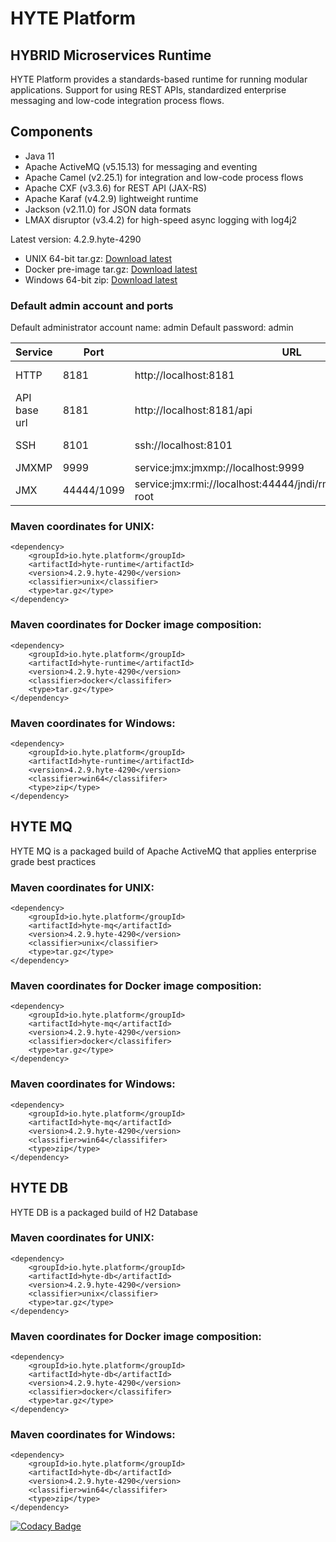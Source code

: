 # HYTE Platform #

## HYBRID Microservices Runtime ##

HYTE Platform provides a standards-based runtime for running modular applications. Support for using REST APIs, standardized enterprise messaging and low-code integration process flows.

## Components ##

 * Java 11
 * Apache ActiveMQ (v5.15.13) for messaging and eventing
 * Apache Camel (v2.25.1) for integration and low-code process flows
 * Apache CXF (v3.3.6) for REST API (JAX-RS) 
 * Apache Karaf (v4.2.9) lightweight runtime
 * Jackson (v2.11.0) for JSON data formats
 * LMAX disruptor (v3.4.2) for high-speed async logging with log4j2

Latest version: 4.2.9.hyte-4290

 * UNIX 64-bit tar.gz: [Download latest](https://repo1.maven.org/maven2/io/hyte/platform/hyte-runtime/4.2.9.hyte-4290/hyte-runtime-4.2.9.hyte-4290-unix.tar.gz)
 * Docker pre-image tar.gz: [Download latest](https://repo1.maven.org/maven2/io/hyte/platform/hyte-runtime/4.2.9.hyte-4290/hyte-runtime-4.2.9.hyte-4290-docker.tar.gz)
 * Windows 64-bit zip: [Download latest](https://repo1.maven.org/maven2/io/hyte/platform/hyte-runtime/4.2.9.hyte-4290/hyte-runtime-4.2.9.hyte-4290-win64.zip)

### Default admin account and ports ###

Default administrator account name: admin
Default password: admin

| **Service** | **Port** | **URL** | **Example usage** |
|---------|------|-----|---------|
| HTTP    | 8181 | http://localhost:8181 | wget http://localhost:8181 |
| API base url | 8181 | http://localhost:8181/api | wget http://localhost:8181/api |
| SSH     | 8101 | ssh://localhost:8101 | ssh -p 8101 admin@localhost |
| JMXMP   | 9999 | service:jmx:jmxmp://localhost:9999 | |
| JMX     | 44444/1099 | service:jmx:rmi://localhost:44444/jndi/rmi://localhost:1099/karaf-root | |

### Maven coordinates for UNIX: ###
```
<dependency>
    <groupId>io.hyte.platform</groupId>
    <artifactId>hyte-runtime</artifactId>
    <version>4.2.9.hyte-4290</version>
    <classifier>unix</classifier>
    <type>tar.gz</type>
</dependency>
```

### Maven coordinates for Docker image composition: ###
```
<dependency>
    <groupId>io.hyte.platform</groupId>
    <artifactId>hyte-runtime</artifactId>
    <version>4.2.9.hyte-4290</version>
    <classifier>docker</classififer>
    <type>tar.gz</type>
</dependency>
```

### Maven coordinates for Windows: ###
```
<dependency>
    <groupId>io.hyte.platform</groupId>
    <artifactId>hyte-runtime</artifactId>
    <version>4.2.9.hyte-4290</version>
    <classifier>win64</classififer>
    <type>zip</type>
</dependency>
```

## HYTE MQ ##

HYTE MQ is a packaged build of Apache ActiveMQ that applies enterprise grade best practices

### Maven coordinates for UNIX: ###
```
<dependency>
    <groupId>io.hyte.platform</groupId>
    <artifactId>hyte-mq</artifactId>
    <version>4.2.9.hyte-4290</version>
    <classifier>unix</classifier>
    <type>tar.gz</type>
</dependency>
```

### Maven coordinates for Docker image composition: ###
```
<dependency>
    <groupId>io.hyte.platform</groupId>
    <artifactId>hyte-mq</artifactId>
    <version>4.2.9.hyte-4290</version>
    <classifier>docker</classififer>
    <type>tar.gz</type>
</dependency>
```

### Maven coordinates for Windows: ###
```
<dependency>
    <groupId>io.hyte.platform</groupId>
    <artifactId>hyte-mq</artifactId>
    <version>4.2.9.hyte-4290</version>
    <classifier>win64</classififer>
    <type>zip</type>
</dependency>
```

## HYTE DB ##

HYTE DB is a packaged build of H2 Database

### Maven coordinates for UNIX: ###
```
<dependency>
    <groupId>io.hyte.platform</groupId>
    <artifactId>hyte-db</artifactId>
    <version>4.2.9.hyte-4290</version>
    <classifier>unix</classifier>
    <type>tar.gz</type>
</dependency>
```

### Maven coordinates for Docker image composition: ###
```
<dependency>
    <groupId>io.hyte.platform</groupId>
    <artifactId>hyte-db</artifactId>
    <version>4.2.9.hyte-4290</version>
    <classifier>docker</classififer>
    <type>tar.gz</type>
</dependency>
```

### Maven coordinates for Windows: ###
```
<dependency>
    <groupId>io.hyte.platform</groupId>
    <artifactId>hyte-db</artifactId>
    <version>4.2.9.hyte-4290</version>
    <classifier>win64</classififer>
    <type>zip</type>
</dependency>
```

[![Codacy Badge](https://api.codacy.com/project/badge/Grade/32c2b2ab5c3e4646bda106ee65e9a6d1)](https://www.codacy.com/app/mattrpav_2/runtime?utm_source=github.com&amp;utm_medium=referral&amp;utm_content=hyteio/runtime&amp;utm_campaign=Badge_Grade)
